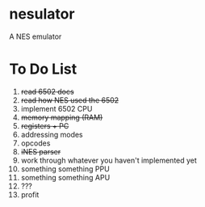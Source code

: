 # nesulator

A NES emulator

# To Do List

1. ~~read 6502 docs~~
2. ~~read how NES used the 6502~~
3. implement 6502 CPU
  1. ~~memory mapping (RAM)~~
  2. ~~registers + PC~~
  3. addressing modes
  4. opcodes
  5. ~~iNES parser~~
  6. work through whatever you haven't implemented yet
4. something something PPU
5. something something APU
6. ???
7. profit
